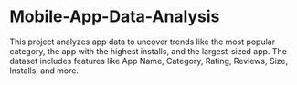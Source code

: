 # Mobile-App-Data-Analysis
This project analyzes app data to uncover trends like the most popular category, the app with the highest installs, and the largest-sized app. The dataset includes features like App Name, Category, Rating, Reviews, Size, Installs, and more.
